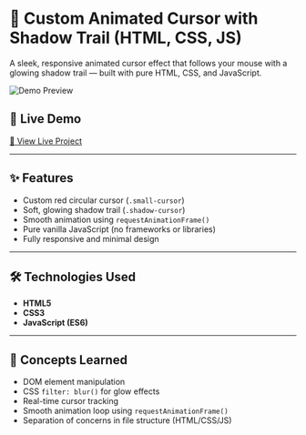 # 🔴 Custom Animated Cursor with Shadow Trail (HTML, CSS, JS)

A sleek, responsive animated cursor effect that follows your mouse with a glowing shadow trail — built with pure HTML, CSS, and JavaScript.

![Demo Preview](preview.gif) <!-- Optional GIF or image -->

## 🚀 Live Demo

[🔗 View Live Project](https://your-live-site-link.com)

---

## ✨ Features

- Custom red circular cursor (`.small-cursor`)
- Soft, glowing shadow trail (`.shadow-cursor`)
- Smooth animation using `requestAnimationFrame()`
- Pure vanilla JavaScript (no frameworks or libraries)
- Fully responsive and minimal design

---

## 🛠️ Technologies Used

- **HTML5**
- **CSS3**
- **JavaScript (ES6)**

---

## 🧠 Concepts Learned

- DOM element manipulation
- CSS `filter: blur()` for glow effects
- Real-time cursor tracking
- Smooth animation loop using `requestAnimationFrame()`
- Separation of concerns in file structure (HTML/CSS/JS)
